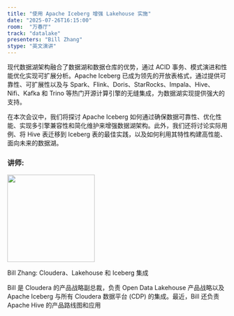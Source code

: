 ```yaml
---
title: "使用 Apache Iceberg 增强 Lakehouse 实施"
date: "2025-07-26T16:15:00"
room:  "万春厅"
track: "datalake"
presenters: "Bill Zhang"
stype: "英文演讲"
---
```


现代数据湖架构融合了数据湖和数据仓库的优势，通过 ACID 事务、模式演进和性能优化实现可扩展分析。Apache Iceberg 已成为领先的开放表格式，通过提供可靠性、可扩展性以及与 Spark、Flink、Doris、StarRocks、Impala、Hive、Nifi、Kafka 和 Trino 等热门开源计算引擎的无缝集成，为数据湖实现提供强大的支持。

在本次会议中，我们将探讨 Apache Iceberg 如何通过确保数据可靠性、优化性能、实现多引擎兼容性和简化维护来增强数据湖架构。此外，我们还将讨论实际用例、将 Hive 表迁移到 Iceberg 表的最佳实践，以及如何利用其特性构建高性能、面向未来的数据湖。

### 讲师:

<img src="https://sessionize.com/image/3658-400o400o1-7QN8vyMNv5mXWRii1Qrf8k.jpg" width="200" /><br/>

Bill Zhang: Cloudera、Lakehouse 和 Iceberg 集成

Bill 是 Cloudera 的产品战略副总裁，负责 Open Data Lakehouse 产品战略以及 Apache Iceberg 与所有 Cloudera 数据平台 (CDP) 的集成。最近，Bill 还负责 Apache Hive 的产品路线图和应用